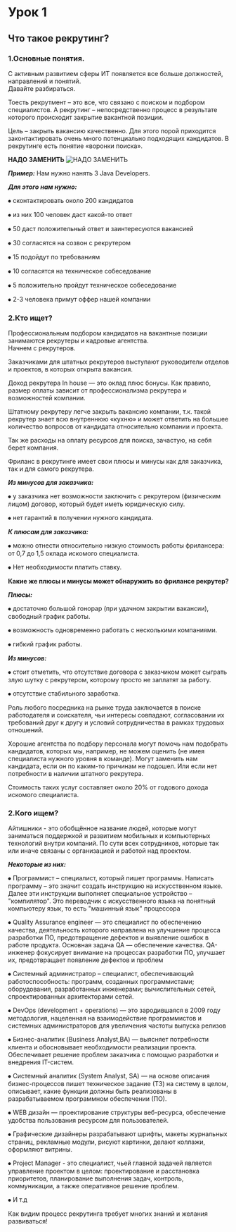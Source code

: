 # Урок 1
## Что такое рекрутинг?
### 1.Основные понятия.
С активным развитием сферы ИТ появляется все больше должностей, направлений и понятий.  
Давайте разбираться.  

Тоесть рекрутмент – это все, что связано с поиском и подбором специалистов. А рекрутинг – непосредственно процесс в результате которого происходит закрытие вакантной позиции.

Цель – закрыть вакансию качественно. Для этого порой приходится законтактировать очень много потенциально подходящих кандидатов. В рекрутинге есть понятие «воронки поиска».

**НАДО ЗАМЕНИТЬ**
![НАДО ЗАМЕНИТЬ](http://igormaximenko.ru/wp-content/uploads/2018/02/106.jpg)

***Пример:*** Нам нужно нанять 3 Java Developers.  

***Для этого нам нужно:***

⦁	сконтактировать около 200 кандидатов

⦁	из них 100 человек даст какой-то ответ

⦁	50 даст положительный ответ и заинтересуются вакансией

⦁	30 согласятся на созвон с рекрутером

⦁	15 подойдут по требованиям

⦁	10 согласятся на техническое собеседование

⦁	5 положительно пройдут техническое собеседование

⦁	2-3 человека примут оффер нашей компании

### 2.Кто ищет?

Профессиональным подбором кандидатов на вакантные позиции занимаются рекрутеры и кадровые агентства.  
Начнем с рекрутеров.

Заказчиками для штатных рекрутеров выступают руководители отделов и проектов, в которых открыта вакансия. 

Доход рекрутера In house — это оклад плюс бонусы. Как правило, размер оплаты зависит от профессионализма рекрутера и возможностей компании.

Штатному рекрутеру легче закрыть вакансию компании, т.к. такой рекрутер знает всю внутреннюю «кухню» и может ответить на большее количество вопросов от кандидата относительно компании  и проекта.

Так же расходы на оплату ресурсов для поиска, зачастую, на себя берет компания.

Фриланс в рекрутинге имеет свои плюсы и минусы как для заказчика, так и для самого рекрутера.

***Из минусов для заказчика:*** 

⦁	у заказчика нет возможности заключить с рекрутером (физическим лицом) договор, который будет иметь юридическую силу. 

⦁	нет гарантий в получении нужного кандидата.

***К плюсам для заказчика:***

⦁	можно отнести относительно низкую стоимость работы фрилансера: от 0,7 до 1,5 оклада искомого специалиста.

⦁	Нет необходимости платить ставку.

**Какие же плюсы и минусы может обнаружить во фрилансе рекрутер?**  

***Плюсы:***

⦁	достаточно большой гонорар (при удачном закрытии вакансии), свободный график работы.

⦁	возможность одновременно работать с несколькими компаниями.

⦁	гибкий график работы.

***Из минусов:***

⦁	стоит отметить, что отсутствие договора с заказчиком может сыграть злую шутку с рекрутером, которому просто не заплатят за работу.

⦁	отсутствие стабильного заработка.

Роль любого посредника на рынке труда заключается в поиске работодателя и соискателя, чьи интересы совпадают, согласовании их требований друг к другу и условий сотрудничества в рамках трудовых отношений.

Хорошие агентства по подбору персонала могут помочь нам подобрать кандидатов, которых мы, например, не можем оценить (не имея специалиста нужного уровня в команде). Могут заменить нам кандидата, если он по каким-то причинам не подошел. Или если нет потребности в наличии штатного рекрутера.

Стоимость таких услуг составляет около 20% от годового дохода искомого специалиста.

### 2.Кого ищем?
Айтишники - это обобщённое название людей, которые могут заниматься поддержкой и развитием мобильных и компьютерных технологий внутри компаний.
По сути всех сотрудников, которые так или иначе связаны с организацией и работой над проектом.



***Некоторые из них:***

⦁	Программист – специалист, который пишет программы. Написать программу – это значит создать инструкцию на искусственном языке. Далее эти инструкции выполняет специальное устройство – "компилятор". Это переводчик с искусственного языка на понятный компьютеру язык, то есть "машинный язык" процессора

⦁	Quality Assurance engineer — это специалист по обеспечению качества, деятельность которого направлена на улучшение процесса разработки ПО, предотвращение дефектов и выявление ошибок в работе продукта.
Основная задача QA — обеспечение качества. QA-инженер фокусирует внимание на процессах разработки ПО, улучшает их, предотвращает появление дефектов и проблем

⦁	Системный администратор – специалист, обеспечивающий работоспособность: программ, созданных программистами; оборудования, разработанных инженерами; вычислительных сетей, спроектированных архитекторами сетей.

⦁	DevOps (development + operations) — это зародившаяся в 2009 году методология, нацеленная на взаимодействие программистов и системных администраторов для увеличения частоты выпуска релизов

⦁	Бизнес-аналитик (Business Analyst,BA) — выясняет потребности клиента и обосновывает необходимости реализации проекта. Обеспечивает решение проблем заказчика с помощью разработки и внедрения IT-систем.

⦁	Системный аналитик (System Analyst, SA) — на основе описания бизнес-процессов пишет техническое задание (ТЗ) на систему в целом, описывает, какие функции должны быть реализованы в разрабатываемом программном обеспечении (ПО).

⦁	WEB дизайн — проектирование структуры веб-ресурса, обеспечение удобства пользования ресурсом для пользователей. 

⦁	Графические дизайнеры разрабатывают шрифты, макеты журнальных страниц, рекламные модули, рисуют картинки, делают коллажи, оформляют витрины.

⦁	Project Manager - это специалист, чьей главной задачей является управление проектом в целом: проектирование и расстановка приоритетов, планирование выполнения задач, контроль, коммуникации, а также оперативное решение проблем.

⦁	И т.д

Как видим процесс рекрутинга требует многих знаний и желания развиваться!  